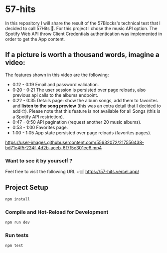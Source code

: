 # 57-hits

In this repository I will share the result of the 57Blocks's technical test that I decided to call 57Hits 🚀. For this
project I chose the music API option. The Spotify Web API throw Client Credentials authentication was implemented in
order to get the App content.

## If a picture is worth a thousand words, imagine a video:

The features shown in this video are the following:

- 0:12 - 0:19 Email and password validation.
- 0:20 - 0:21 The user session is persisted over page reloads, also previous api calls to the albums endpoint.
- 0:22 - 0:35 Details page: show the album songs, add them to favorites and **listen to the song preview** (this was an extra detail that I decided to add 🤓). Please note that this feature is not available for all Songs (this is a Spotify API restriction).
- 0:47 - 0:50 API pagination (request another 20 music albums).
- 0:53 - 1:00 Favorites page.
- 1:00 - 1:05 App state persisted over page reloads (favorites pages).

https://user-images.githubusercontent.com/55632072/217556438-bd71e4f5-224f-4d2b-aceb-6f7f5e301ee6.mp4

### Want to see it by yourself ?

Feel free to visit the following URL 👉🏼 https://57-hits.vercel.app/

## Project Setup

```sh
npm install
```

### Compile and Hot-Reload for Development

```sh
npm run dev
```

### Run tests
```sh
npm test
```

